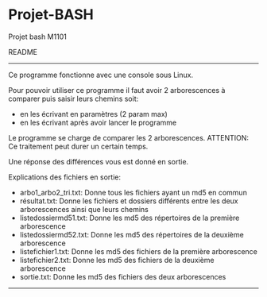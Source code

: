 # Projet-BASH
 Projet bash  M1101 

README

---------------------------------------------------------

Ce programme fonctionne avec une console sous Linux.

Pour pouvoir utiliser ce programme il faut avoir 2 arborescences à comparer puis saisir leurs chemins soit: 
- en les écrivant en paramètres (2 param max)
- en les écrivant après avoir lancer le programme

Le programme se charge de comparer les 2 arborescences.
ATTENTION: Ce traitement peut durer un certain temps.

Une réponse des différences vous est donné en sortie.

Explications des fichiers en sortie: 
- arbo1_arbo2_tri.txt: Donne tous les fichiers ayant un md5 en commun
- résultat.txt: Donne les fichiers et dossiers différents entre les deux arborescences ainsi que leurs chemins 
- listedossiermd51.txt: Donne les md5 des répertoires de la première arborescence
- listedossiermd52.txt: Donne les md5 des répertoires de la deuxième arborescence
- listefichier1.txt: Donne les md5 des fichiers de la première arborescence
- listefichier2.txt: Donne les md5 des fichiers de la deuxième arborescence
- sortie.txt: Donne les md5 des fichiers des deux arborescences

--------------------------------------------------------
